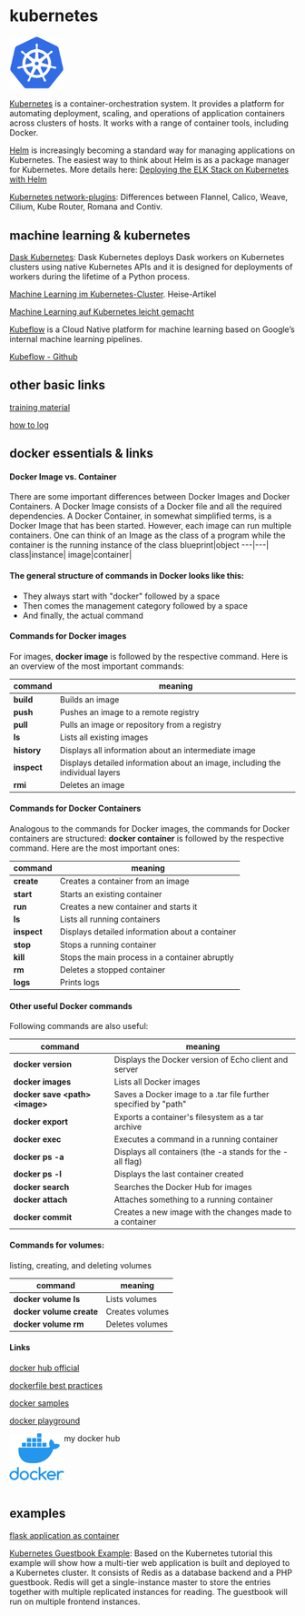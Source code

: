 # kubernetes

<img src="kubernetes_logo.png" width="96">

[Kubernetes](https://kubernetes.io/) is a container-orchestration system.
It provides a platform for automating deployment, scaling, and operations of application containers across clusters of hosts. It works with a range of container tools, including Docker.

[Helm](https://helm.sh/) is increasingly becoming a standard way for managing applications on Kubernetes. The easiest way to think about Helm is as a package manager for Kubernetes. More details here: [Deploying the ELK Stack on Kubernetes with Helm](https://logz.io/blog/deploying-the-elk-stack-on-kubernetes-with-helm/)

[Kubernetes network-plugins](https://kubedex.com/kubernetes-network-plugins/): Differences between Flannel, Calico, Weave, Cilium, Kube Router, Romana and Contiv.

## machine learning & kubernetes
[Dask Kubernetes](https://kubernetes.dask.org/en/latest/): Dask Kubernetes deploys Dask workers on Kubernetes clusters using native Kubernetes APIs and it is designed for deployments of workers during the lifetime of a Python process.

[Machine Learning im Kubernetes-Cluster](https://m.heise.de/developer/artikel/Machine-Learning-im-Kubernetes-Cluster-4226233.html?seite=all). Heise-Artikel

[Machine Learning auf Kubernetes leicht gemacht](https://jaxenter.de/kubernetes/kubeflow-1-0-machine-learning-auf-kubernetes-leicht-gemacht-92380)

[Kubeflow](https://medium.com/kubeflow/kubeflow-1-0-cloud-native-ml-for-everyone-a3950202751) is a Cloud Native platform for machine learning based on Google’s internal machine learning pipelines.

[Kubeflow - Github](https://github.com/kubeflow/kubeflow)

## other basic links
[training material](https://github.com/loodse/k8s-exercises/tree/master/containers/fundamentals)

[how to log](https://github.com/loodse/k8s-exercises/blob/master/containers/fundamentals/10_logs.md)

## docker essentials & links

#### Docker Image vs. Container
There are some important differences between Docker Images and Docker Containers. A Docker Image consists of a Docker file and all the required dependencies. A Docker Container, in somewhat simplified terms, is a Docker Image that has been started. However, each image can run multiple containers. One can think of an Image as the class of a program while the container is the running instance of the class
blueprint|object
---|---|
class|instance|
image|container|

#### The general structure of commands in Docker looks like this:

* They always start with "docker" followed by a space
* Then comes the management category followed by a space
* And finally, the actual command

#### Commands for Docker images
For images, **docker image** is followed by the respective command. Here is an overview of the most important commands:

command|meaning
---|---|
**build** |Builds an image|
**push** |Pushes an image to a remote registry|
**pull** |Pulls an image or repository from a registry|
**ls** |Lists all existing images|
**history** |Displays all information about an intermediate image|
**inspect** |Displays detailed information about an image, including the individual layers|
**rmi** |Deletes an image|


#### Commands for Docker Containers
Analogous to the commands for Docker images, the commands for Docker containers are structured: **docker container** is followed by the respective command. Here are the most important ones:

command|meaning
---|---|
**create** |Creates a container from an image|
**start** |Starts an existing container|
**run** |Creates a new container and starts it|
**ls** |Lists all running containers|
**inspect** |Displays detailed information about a container|
**stop** |Stops a running container|
**kill** |Stops the main process in a container abruptly|
**rm** |Deletes a stopped container|
**logs** |Prints logs|


#### Other useful Docker commands
Following commands are also useful:

command|meaning
---|---|
**docker version** |Displays the Docker version of Echo client and server|
**docker images** |Lists all Docker images|
**docker save \<path> \<image>** |Saves a Docker image to a .tar file further specified by "path"|
**docker export** |Exports a container's filesystem as a tar archive|
**docker exec** |Executes a command in a running container|
**docker ps -a** |Displays all containers (the -a stands for the -all flag)|
**docker ps -l** |Displays the last container created|
**docker search** |Searches the Docker Hub for images|
**docker attach** |Attaches something to a running container|
**docker commit** |Creates a new image with the changes made to a container|

#### Commands for volumes:
listing, creating, and deleting volumes

command|meaning
---|---|
**docker volume ls**|Lists volumes|
**docker volume create**|Creates volumes|
**docker volume rm**|Deletes volumes|

#### Links

[docker hub official](https://hub.docker.com/search?q=&type=image)  

[dockerfile best practices](https://youtu.be/JofsaZ3H1qM)

[docker samples](https://docs.docker.com/samples/)

[docker playground](https://labs.play-with-docker.com)

my docker hub
<a href="https://hub.docker.com/u/thehadz" alt="my docker account">
  <img src="docker_logo.png" align="left" width="96" >
</a>

<br>
<br>
<br>
<br>

## examples
[flask application as container](https://github.com/hadze/kubernetes/tree/master/flask)

[Kubernetes Guestbook Example](https://github.com/loodse/k8s-exercises/tree/master/k8s/fundamentals/kubernetes_example): Based on the Kubernetes tutorial this example will show how a multi-tier web application is built and deployed to a Kubernetes cluster. It consists of Redis as a database backend and a PHP guestbook. Redis will get a single-instance master to store the entries together with multiple replicated instances for reading. The guestbook will run on multiple frontend instances.
